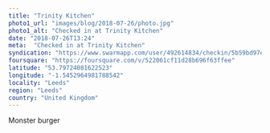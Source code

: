 ```yaml
---
title: "Trinity Kitchen"
photo1_url: "images/blog/2018-07-26/photo.jpg"
photo1_alt: "Checked in at Trinity Kitchen"
date: "2018-07-26T13:24"
meta:  "Checked in at Trinity Kitchen"
syndication: "https://www.swarmapp.com/user/492614834/checkin/5b59bd97e47b46002c490b2c"
foursquare: "https://foursquare.com/v/522061cf11d28b696f63ffee"
latitude: "53.79724081622523"
longitude: "-1.5452964981788542"
locality: "Leeds"
region: "Leeds"
country: "United Kingdom"
---
```

Monster burger
